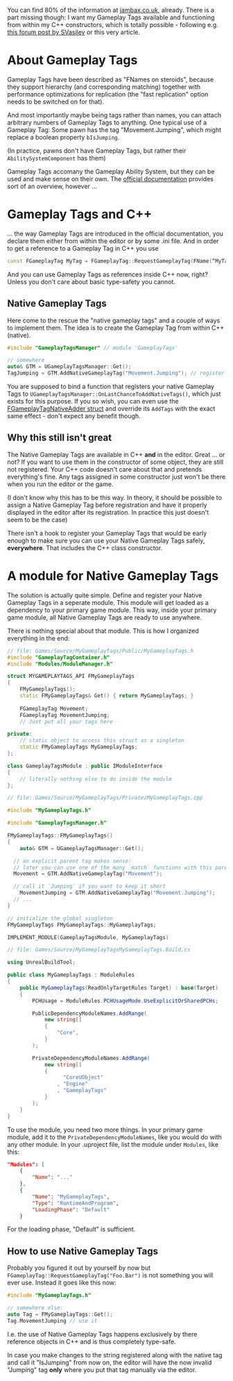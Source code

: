 You can find 80% of the information at [jambax.co.uk](https://jambax.co.uk/using-gameplay-tags-in-cpp/), already.
There is a part missing though: I want my Gameplay Tags available and functioning from within my C++ constructors,
which is totally possible - following e.g. [this forum post by SVasilev](https://forums.unrealengine.com/t/loading-native-gameplay-tags/265060/2?u=rubm123) or this very article.

# About Gameplay Tags

Gameplay Tags have been described as "FNames on steroids", because they support hierarchy (and corresponding matching)
together with performance optimizations for replication (the "fast replication" option needs to be switched on for that).

And most importantly maybe being tags rather than names, you can attach arbitrary numbers of Gameplay Tags to anything.
One typical use of a Gameplay Tag:
Some pawn has the tag "Movement.Jumping", which might replace a boolean property `bIsJumping`.

(In practice, pawns don't have Gameplay Tags, but rather their `AbilitySystemComponent` has them)

Gameplay Tags accomany the Gameplay Ability System, but they can be used and make sense on their own.
The [official documentation](https://docs.unrealengine.com/4.27/en-US/ProgrammingAndScripting/Tags/) provides sort of an overview, however ...

# Gameplay Tags and C++

... the way Gameplay Tags are introduced in the official documentation,
you declare them either from within the editor or by some .ini file.
And in order to get a reference to a Gameplay Tag in C++ you use

```cpp
const FGameplayTag MyTag = FGameplayTag::RequestGameplayTag(FName(“MyTag.MyTagChild”));
```

And you can use Gameplay Tags as references inside C++ now, right?
Unless you don't care about basic type-safety you cannot.

## Native Gameplay Tags

Here come to the rescue the "native gameplay tags" and a couple of ways to implement them.
The idea is to create the Gameplay Tag from within C++ (native).

```cpp
#include "GameplayTagsManager" // module 'GameplayTags'

// somewhere
auto& GTM = UGameplayTagsManager::Get();
TagJumping = GTM.AddNativeGameplayTag("Movement.Jumping"); // register native tag
```

You are supposed to bind a function that registers your native Gameplay Tags to `UGameplayTagsManager::OnLastChanceToAddNativeTags()`, 
which just exists for this purpose.
If you so wish, you can even use the [FGameplayTagNativeAdder struct](https://docs.unrealengine.com/5.1/en-US/API/Runtime/GameplayTags/FGameplayTagNativeAdder/)
and override its `AddTags` with the exact same effect - don't expect any benefit though.

## Why this still isn't great

The Native Gameplay Tags are available in C++ **and** in the editor. Great ... or not?
If you want to use them in the constructor of some object, they are still not registered.
Your C++ code doesn't care about that and pretends everything's fine.
Any tags assigned in some constructor just won't be there when you run the editor or the game.

(I don't know why this has to be this way.
In theory, it should be possible to assign a Native Gameplay Tag before registration and have it properly displayed in the editor after its registration.
In practice this just doesn't seem to be the case)

There isn't a hook to register your Gameplay Tags that would be early enough to make sure you can use your Native Gameplay Tags safely, **everywhere**.
That includes the C++ class constructor.

# A module for Native Gameplay Tags

The solution is actually quite simple.
Define and register your Native Gameplay Tags in a seperate module.
This module will get loaded as a dependency to your primary game module.
This way, inside your primary game module, all Native Gameplay Tags are ready to use anywhere.

There is nothing special about that module. 
This is how I organized everything in the end:

```cpp
// file: Games/Source/MyGameplayTags/Public/MyGameplayTags.h
#include "GameplayTagContainer.h"
#include "Modules/ModuleManager.h"

struct MYGAMEPLAYTAGS_API FMyGameplayTags
{
    FMyGameplayTags();
    static FMyGameplayTags& Get() { return MyGameplayTags; }
    
    FGameplayTag Movement;
    FGameplayTag MovementJumping;
    // Just put all your tags here

private:
    // static object to access this struct as a singleton
    static FMyGameplayTags MyGameplayTags;
};

class GameplayTagsModule : public IModuleInterface
{
    // literally nothing else to do inside the module
};
```

```cpp
// file: Games/Source/MyGameplayTags/Private/MyGameplayTags.cpp

#include "MyGameplayTags.h"

#include "GameplayTagsManager.h"

FMyGameplayTags::FMyGameplayTags()
{
	auto& GTM = UGameplayTagsManager::Get();

  // an explicit parent tag makes sense:
  // later you can use one of the many `match` functions with this parent tag and it will match all children, too
  Movement = GTM.AddNativeGameplayTag("Movement");

  // call it `Jumping` if you want to keep it short
	MovementJumping = GTM.AddNativeGameplayTag("Movement.Jumping");
  // ...
}

// initialize the global singleton
FMyGameplayTags FMyGameplayTags::MyGameplayTags;

IMPLEMENT_MODULE(GameplayTagsModule, MyGameplayTags)
```

```cs
// file: Games/Source/MyGameplayTagsMyGameplayTags.Build.cs

using UnrealBuildTool;

public class MyGameplayTags : ModuleRules
{
    public MyGameplayTags(ReadOnlyTargetRules Target) : base(Target)
    {
        PCHUsage = ModuleRules.PCHUsageMode.UseExplicitOrSharedPCHs;

        PublicDependencyModuleNames.AddRange(
            new string[]
            {
                "Core",
            }
        );

        PrivateDependencyModuleNames.AddRange(
            new string[]
            {
                  "CoreUObject"
                , "Engine"
                , "GameplayTags"
            }
        );
    }
}
```

To use the module, you need two more things.
In your primary game module, add it to the `PrivateDependencyModuleNames`, like you would do with any other module.
In your .uproject file, list the module under `Modules`, like this:

```json
"Modules": [
    {
        "Name": "..."
    },
    {
        "Name": "MyGameplayTags",
        "Type": "RuntimeAndProgram",
        "LoadingPhase": "Default"
    }
```

For the loading phase, "Default" is sufficient.

## How to use Native Gameplay Tags

Probably you figured it out by yourself by now but `FGameplayTag::RequestGameplayTag("Foo.Bar")` is not something you will ever use.
Instead it goes like this now:

```cpp
#include "MyGameplayTags.h"

// somewhere else:
auto Tag = FMyGameplayTags::Get();
Tag.MovementJumping // use it
```

I.e. the use of Native Gameplay Tags happens exclusively by there reference objects in C++ and is thus completely type-safe.

In case you make changes to the string registered along with the native tag and call it "IsJumping" from now on,
the editor will have the now invalid "Jumping" tag **only** where you put that tag manually via the editor.
